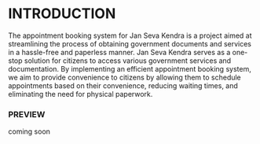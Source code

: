 <h1>INTRODUCTION</h1>
The appointment booking system for Jan Seva Kendra is a project aimed at streamlining the process of obtaining government documents and services in a hassle-free and paperless manner. Jan Seva Kendra serves as a one-stop solution for citizens to access various government services and documentation. By implementing an efficient appointment booking system, we aim to provide convenience to citizens by allowing them to schedule appointments based on their convenience, reducing waiting times, and eliminating the need for physical paperwork.

<h3>PREVIEW</h3>
coming soon
